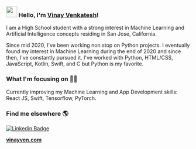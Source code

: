 ### <img src="https://media.giphy.com/media/hvRJCLFzcasrR4ia7z/giphy.gif" width="30px"> Hello, I'm [Vinay Venkatesh](https://www.vinayven.com)!

I am a High School student with a strong interest in Machine Learning and Artificial Intelligence concepts residing in San Jose, California.

Since mid 2020, I've been working non stop on Python projects. I eventually found my interest in Machine Learning during the end of 2020 and since then, I've constantly pursued it. I've worked with Python, HTML/CSS, JavaScript, Kotlin, Swift, and C but Python is my favorite.

### What I'm focusing on 👨‍💻

Currently improving my Machine Learning and App Development skills: React JS, Swift, Tensorflow, PyTorch.<br />

### Find me elsewhere 🌎

[![Linkedin Badge](https://img.shields.io/badge/-LinkedIn-blue?style=flat-square&logo=Linkedin&logoColor=white&link=https://www.linkedin.com/in/harshkumarkhatri/)](https://www.linkedin.com/in/vinayven/)

**[vinayven.com](https://www.vinayven.com/)**
